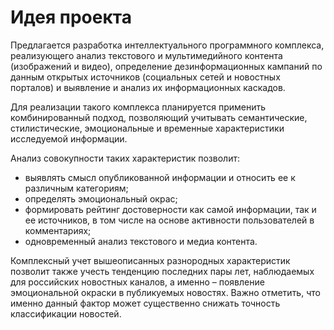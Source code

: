 
# Идея проекта

Предлагается разработка интеллектуального программного комплекса, реализующего анализ текстового и мультимедийного контента (изображений и видео), определение дезинформационных кампаний по данным открытых источников (социальных сетей и новостных порталов) и выявление и анализ их информационных каскадов.

Для реализации такого комплекса планируется применить комбинированный подход, позволяющий учитывать семантические, стилистические, эмоциональные и временные характеристики исследуемой информации.

Анализ совокупности таких характеристик позволит:

* выявлять смысл опубликованной информации и относить ее к различным категориям;
* определять эмоциональный окрас;
* формировать рейтинг достоверности как самой информации, так и ее источников, в том числе на основе активности пользователей в комментариях;
* одновременный анализ текстового и медиа контента.

Комплексный учет вышеописанных разнородных характеристик позволит также учесть тенденцию последних пары лет, наблюдаемых для российских новостных каналов, а именно – появление эмоциональной окраски в публикуемых новостях. Важно отметить, что именно данный фактор может существенно снижать точность классификации новостей.
